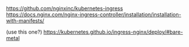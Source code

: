 https://github.com/nginxinc/kubernetes-ingress
https://docs.nginx.com/nginx-ingress-controller/installation/installation-with-manifests/

(use this one?) https://kubernetes.github.io/ingress-nginx/deploy/#bare-metal